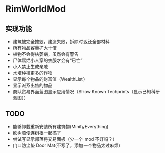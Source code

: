 # RimWorldMod

## 实现功能

- 建筑被完全摧毁，建造失败，拆除时返还全部材料
- 所有物品容量扩大十倍
- 植物不会得枯萎病，虽然会有警告
- 尸体腐烂小人穿的衣服才会有“已亡”
- 小人禁止生成亲戚
- 水培种植更多的作物
- 显示每个物品的财富值（WealthList）
- 显示派系出售的物品
- 商队贸易界面蓝图显示应用情况（Show Known Techprints（显示已知科研蓝图））

## TODO

- 能够卸载重新安装所有建筑物(MinifyEverything)
- 砍树顺便连树根一起搞了
- 尝试写显示部落将交易面板（少一个 mod 不好吗？）
- 门口防尘垫 Door Mat(不写了，添加一个物品太过麻烦)
